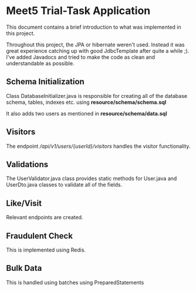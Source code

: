 # Meet5 Trial-Task Application
This document contains a brief introduction to what was implemented
in this project.

Throughout this project, the JPA or hibernate weren't used. Instead
it was great experience catching up with good JdbcTemplate after quite 
a while ;). I've added Javadocs and tried to make the code as clean and
understandable as possible.

## Schema Initialization
Class DatabaseInitializer.java is responsible for creating all of the
database schema, tables, indexes etc. using **resource/schema/schema.sql**

It also adds two users as mentioned in **resource/schema/data.sql**

## Visitors 
The endpoint */api/v1/users/{userId}/visitors* handles the visitor functionality.

## Validations
The UserValidator.java class provides static methods for User.java and UserDto.java
classes to validate all of the fields.

## Like/Visit
Relevant endpoints are created.

## Fraudulent Check
This is implemented using Redis.

## Bulk Data
This is handled using batches using PreparedStatements
